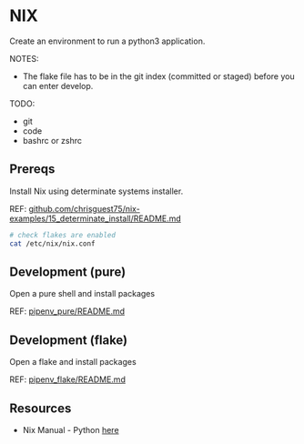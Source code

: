 # NIX

Create an environment to run a python3 application.  

NOTES:

* The flake file has to be in the git index (committed or staged) before you can enter develop.

TODO:

* git
* code
* bashrc or zshrc

## Prereqs

Install Nix using determinate systems installer.  

REF: [github.com/chrisguest75/nix-examples/15_determinate_install/README.md](https://github.com/chrisguest75/nix-examples/blob/master/15_determinate_install/README.md)  

```sh
# check flakes are enabled
cat /etc/nix/nix.conf 
```

## Development (pure)

Open a pure shell and install packages

REF: [pipenv_pure/README.md](./pipenv_pure/README.md)

## Development (flake)

Open a flake and install packages

REF: [pipenv_flake/README.md](./pipenv_flake/README.md)

## Resources

* Nix Manual - Python [here](https://nixos.org/manual/nixpkgs/stable/#python)

